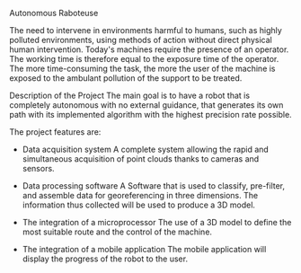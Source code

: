 Autonomous Raboteuse 

The need to intervene in environments harmful to humans, such as highly polluted environments, using methods of action without direct physical human intervention. 
Today's machines require the presence of an operator. The working time is therefore equal to the exposure time of the operator. The more time-consuming the task, the more the user of the machine is exposed to the ambulant pollution of the support to be treated. 

Description of the Project
The main goal is to have a robot that is completely autonomous with no external guidance, that generates its own path with its implemented algorithm with the highest precision rate possible. 

The project features are: 

- Data acquisition system 
A complete system allowing the rapid and simultaneous acquisition of point clouds thanks to cameras and sensors. 

- Data processing software 
A Software that is used to classify, pre-filter, and assemble data for georeferencing in three dimensions. The information thus collected will be used to produce a 3D model. 

- The integration of a microprocessor 
The use of a 3D model to define the most suitable route and the control of the machine. 

- The integration of a mobile application
The mobile application will display the progress of the robot to the user.
